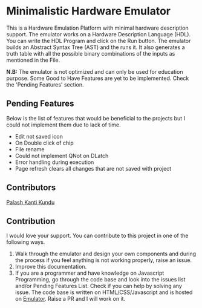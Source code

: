 
# Minimalistic Hardware Emulator

This is a Hardware Emulation Platform with minimal hardware description support. The emulator works on a Hardware Description Language (HDL). You can write the HDL Program and click on the Run button. The emulator builds an Abstract Syntax Tree (AST) and the runs it. It also generates a truth table with all the possible binary combinations of the inputs as mentioned in the File.

**N.B:** The emulator is not optimized and can only be used for education purpose. Some Good to Have Features are yet to be implemented. Check the 'Pending Features' section.

## Pending Features

Below is the list of features that would be beneficial to the projects but I could not implement them due to lack of time.

- Edit not saved icon
- On Double click of chip
- File rename
- Could not implement QNot on DLatch
- Error handling during execution
- Page refresh clears all changes that are not saved with project

## Contributors

[Palash Kanti Kundu](http://palashkantikundu.in)

## Contribution

I would love your support. You can contribute to this project in one of the following ways.

1. Walk through the emulator and design your own components and during the process if you feel anything is not working properly, raise an issue.
1. Improve this documentation.
1. If you are a programmer and have knowledge on Javascript Programming, go through the code base and look into the issues list and/or Pending Features List. Check if you can help by solving any issue. The code base is written on HTML/CSS/Javascript and is hosted on [Emulator](https://github.com/Palash90/emulator). Raise a PR and I will work on it.